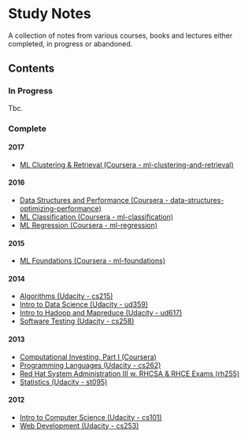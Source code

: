 # Study Notes

A collection of notes from various courses, books and lectures either completed, in progress or abandoned.

## Contents

### In Progress

Tbc.

### Complete

#### 2017

* [ML Clustering & Retrieval (Coursera - ml-clustering-and-retrieval)](./moocs/coursera/ml-clustering-and-retrieval)

#### 2016

* [Data Structures and Performance (Coursera - data-structures-optimizing-performance)](./moocs/coursera/data-structures-optimizing-performance)
* [ML Classification (Coursera - ml-classification)](./moocs/coursera/ml-classification)
* [ML Regression (Coursera - ml-regression)](./moocs/coursera/ml-regression)

#### 2015

* [ML Foundations (Coursera - ml-foundations)](./moocs/coursera/ml-foundations)

#### 2014

* [Algorithms (Udacity - cs215)](./moocs/udacity/cs215-algorithms-udacity)
* [Intro to Data Science (Udacity - ud359)](./moocs/udacity/ud359-intro-to-data-science)
* [Intro to Hadoop and Mapreduce (Udacity - ud617)](./moocs/udacity/ud617-intro-to-hadoop-and-mapreduce)
* [Software Testing (Udacity - cs258)](./moocs/udacity/cs258-software-testing)

#### 2013

* [Computational Investing, Part I (Coursera)](./moocs/coursera/computational-investing-part-1-coursera)
* [Programming Languages (Udacity - cs262)](./moocs/udacity/cs262-programming-languages)
* [Red Hat System Administration III w. RHCSA & RHCE Exams (rh255)](./certs/rh255-redhat-system-administrator-3)
* [Statistics (Udacity - st095)](./moocs/udacity/st095-statistics)

#### 2012

* [Intro to Computer Science (Udacity - cs101)](./moocs/udacity/cs101-intro-to-computer-science)
* [Web Development (Udacity - cs253)](./moocs/udacity/cs253-web-development)
